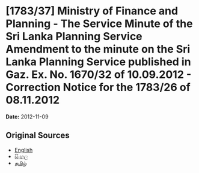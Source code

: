 # [1783/37] Ministry of Finance and Planning - The Service Minute of the Sri Lanka Planning Service Amendment to the minute on the Sri Lanka Planning Service published in Gaz. Ex. No. 1670/32 of 10.09.2012 - Correction Notice for the 1783/26 of 08.11.2012

**Date:** 2012-11-09

## Original Sources

- [English](https://documents.gov.lk/view/extra-gazettes/2012/11/1783-37_E.pdf)
- [සිංහල](https://documents.gov.lk/view/extra-gazettes/2012/11/1783-37_S.pdf)
- [தமிழ்](https://documents.gov.lk/view/extra-gazettes/2012/11/1783-37_T.pdf)
